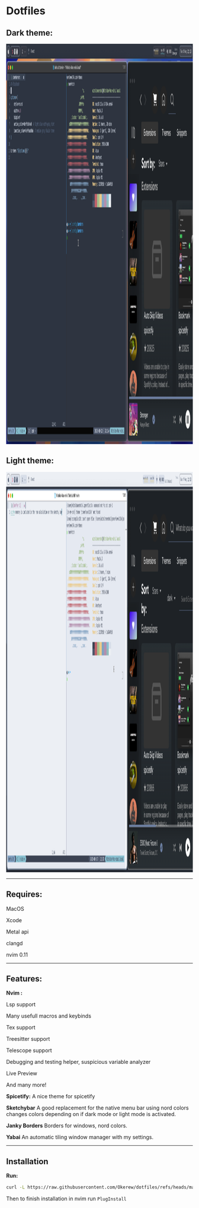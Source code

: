 # Dotfiles
## Dark theme:
<img width="1920" height="1080" alt="image" src="dark.png" />

## Light theme:
<img width="1920" height="1080" alt="image" src="light.png" />


--------------------------------------------------------

## Requires: 

MacOS

Xcode 

Metal api

clangd 

nvim 0.11

----- 

## Features:

**Nvim :**

Lsp support

Many usefull macros and keybinds

Tex support

Treesitter support

Telescope support

Debugging and testing helper, suspicious variable analyzer 

Live Preview

And many more!

**Spicetify:**
A nice theme for spicetify

**Sketchybar**
A good replacement for the native menu bar using nord colors changes colors depending on if dark mode or light mode is activated.

**Janky Borders**
Borders for windows, nord colors.

**Yabai**
An automatic tiling window manager with my settings.

----

## Installation

**Run:**
```sh
curl -L https://raw.githubusercontent.com/Okerew/dotfiles/refs/heads/main/install.sh | sh
```

Then to finish installation in nvim run `PlugInstall`
